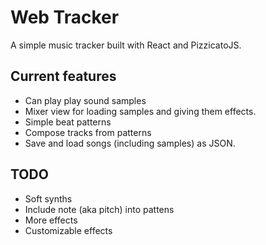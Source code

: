 # Web Tracker

A simple music tracker built with React and PizzicatoJS.

## Current features

 * Can play play sound samples
 * Mixer view for loading samples and giving them effects.
 * Simple beat patterns
 * Compose tracks from patterns
 * Save and load songs (including samples) as JSON.

## TODO

 * Soft synths
 * Include note (aka pitch) into pattens
 * More effects
 * Customizable effects




